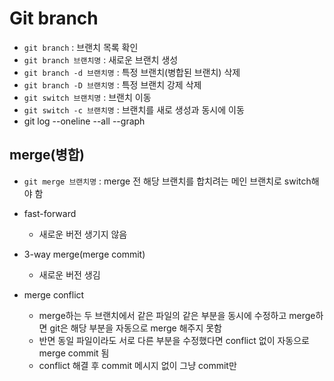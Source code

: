 # Git branch

- `git branch` : 브랜치 목록 확인
- `git branch 브랜치명` : 새로운 브랜치 생성
- `git branch -d 브랜치명` : 특정 브랜치(병합된 브랜치) 삭제
- `git branch -D 브랜치명` : 특정 브랜치 강제 삭제
- `git switch 브랜치명` : 브랜치 이동
- `git switch -c 브랜치명` : 브랜치를 새로 생성과 동시에 이동
- git log --oneline --all --graph



## merge(병합)

- `git merge 브랜치명` : merge 전 해당 브랜치를 합치려는 메인 브랜치로 switch해야 함

- fast-forward
  - 새로운 버전 생기지 않음
- 3-way merge(merge commit)
  - 새로운 버전 생김
- merge conflict
  - merge하는 두 브랜치에서 같은 파일의 같은 부분을 동시에 수정하고 merge하면 git은 해당 부분을 자동으로 merge 해주지 못함
  - 반면 동일 파일이라도 서로 다른 부분을 수정했다면 conflict 없이 자동으로 merge commit 됨
  - conflict 해결 후 commit 메시지 없이 그냥 commit만
